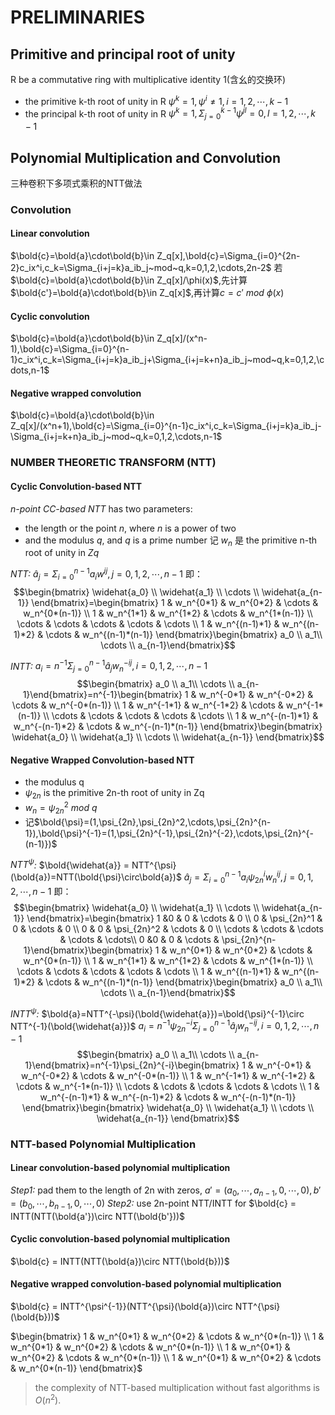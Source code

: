 # PRELIMINARIES
## Primitive and principal root of unity
R be a commutative ring with multiplicative identity 1(含幺的交换环)
- the primitive k-th root of unity in R
$\psi^k = 1,\psi^i\neq 1,i=1,2,\cdots,k-1$
- the principal k-th root of unity in R
$\psi^k = 1, \Sigma_{j=0}^{k-1}\psi^{jl} = 0,l=1,2,\cdots,k-1$
## Polynomial Multiplication and Convolution
三种卷积下多项式乘积的NTT做法
### Convolution
#### Linear convolution
$\bold{c}=\bold{a}\cdot\bold{b}\in Z_q[x],\bold{c}=\Sigma_{i=0}^{2n-2}c_ix^i,c_k=\Sigma_{i+j=k}a_ib_j~mod~q,k=0,1,2,\cdots,2n-2$
若$\bold{c}=\bold{a}\cdot\bold{b}\in Z_q[x]/\phi(x)$,先计算$\bold{c'}=\bold{a}\cdot\bold{b}\in Z_q[x]$,再计算$c = c'~mod~\phi(x)$
#### Cyclic convolution
$\bold{c}=\bold{a}\cdot\bold{b}\in Z_q[x]/(x^n-1),\bold{c}=\Sigma_{i=0}^{n-1}c_ix^i,c_k=\Sigma_{i+j=k}a_ib_j+\Sigma_{i+j=k+n}a_ib_j~mod~q,k=0,1,2,\cdots,n-1$
#### Negative wrapped convolution
$\bold{c}=\bold{a}\cdot\bold{b}\in Z_q[x]/(x^n+1),\bold{c}=\Sigma_{i=0}^{n-1}c_ix^i,c_k=\Sigma_{i+j=k}a_ib_j-\Sigma_{i+j=k+n}a_ib_j~mod~q,k=0,1,2,\cdots,n-1$

### NUMBER THEORETIC TRANSFORM (NTT)
#### Cyclic Convolution-based NTT
*n-point CC-based NTT* has two parameters:
- the  length or the point $n$, where $n$ is a power of two
- and the modulus $q$,  and $q$ is a prime number
记 $w_n$ 是 the primitive n-th root of unity in $Zq$

*NTT:*
$\widehat{a}_j=\Sigma_{i=0}^{n-1}a_iw^{ij},j=0,1,2,\cdots,n-1$
即：
$$\begin{bmatrix} \widehat{a_0} \\ \widehat{a_1} \\ \cdots \\ \widehat{a_{n-1}} \end{bmatrix}=\begin{bmatrix} 1 & w_n^{0*1} & w_n^{0*2} & \cdots & w_n^{0*(n-1)}  \\ 1 & w_n^{1*1} & w_n^{1*2} & \cdots & w_n^{1*(n-1)} \\ \cdots & \cdots & \cdots & \cdots & \cdots \\ 1 & w_n^{(n-1)*1} & w_n^{(n-1)*2} & \cdots & w_n^{(n-1)*(n-1)} \end{bmatrix}\begin{bmatrix} a_0 \\ a_1\\ \cdots \\ a_{n-1}\end{bmatrix}$$

*INTT:*
$a_i=n^{-1}\Sigma_{j=0}^{n-1}\widehat{a}_jw_n^{-ij},i=0,1,2,\cdots,n-1$
$$\begin{bmatrix} a_0 \\ a_1\\ \cdots \\ a_{n-1}\end{bmatrix}=n^{-1}\begin{bmatrix} 1 & w_n^{-0*1} & w_n^{-0*2} & \cdots & w_n^{-0*(n-1)}  \\ 1 & w_n^{-1*1} & w_n^{-1*2} & \cdots & w_n^{-1*(n-1)} \\ \cdots & \cdots & \cdots & \cdots & \cdots \\ 1 & w_n^{-(n-1)*1} & w_n^{-(n-1)*2} & \cdots & w_n^{-(n-1)*(n-1)} \end{bmatrix}\begin{bmatrix} \widehat{a_0} \\ \widehat{a_1} \\ \cdots \\ \widehat{a_{n-1}} \end{bmatrix}$$
#### Negative Wrapped Convolution-based NTT
- the modulus q 
- $\psi_{2n}$ is the primitive 2n-th root of unity in Zq
- $w_n = \psi_{2n}^2~mod~q$ 
- 记$\bold{\psi}=(1,\psi_{2n},\psi_{2n}^2,\cdots,\psi_{2n}^{n-1}),\bold{\psi}^{-1}=(1,\psi_{2n}^{-1},\psi_{2n}^{-2},\cdots,\psi_{2n}^{-(n-1)})$

*$NTT^{\psi}$:*
$\bold{\widehat{a}} = NTT^{\psi}(\bold{a})=NTT(\bold{\psi}\circ\bold{a})$
$\widehat{a}_j=\Sigma_{i=0}^{n-1}a_i\psi_{2n}^iw_n^{ij},j=0,1,2,\cdots,n-1$
即：
$$\begin{bmatrix} \widehat{a_0} \\ \widehat{a_1} \\ \cdots \\ \widehat{a_{n-1}} \end{bmatrix}=\begin{bmatrix} 1 &0 & 0 & \cdots & 0 \\ 0 & \psi_{2n}^1 & 0 & \cdots & 0 \\ 0 & 0 & \psi_{2n}^2 & \cdots & 0 \\ \cdots & \cdots & \cdots & \cdots & \cdots\\ 0 &0 & 0 & \cdots & \psi_{2n}^{n-1}\end{bmatrix}\begin{bmatrix} 1 & w_n^{0*1} & w_n^{0*2} & \cdots & w_n^{0*(n-1)}  \\ 1 & w_n^{1*1} & w_n^{1*2} & \cdots & w_n^{1*(n-1)} \\ \cdots & \cdots & \cdots & \cdots & \cdots \\ 1 & w_n^{(n-1)*1} & w_n^{(n-1)*2} & \cdots & w_n^{(n-1)*(n-1)} \end{bmatrix}\begin{bmatrix} a_0 \\ a_1\\ \cdots \\ a_{n-1}\end{bmatrix}$$

*$INTT^{\psi}$:*
$\bold{a}=NTT^{-\psi}(\bold{\widehat{a}})=\bold{\psi}^{-1}\circ NTT^{-1}(\bold{\widehat{a}})$
$a_i=n^{-1}\psi_{2n}^{-i}\Sigma_{j=0}^{n-1}\widehat{a}_jw_n^{-ij},i=0,1,2,\cdots,n-1$
$$\begin{bmatrix} a_0 \\ a_1\\ \cdots \\ a_{n-1}\end{bmatrix}=n^{-1}\psi_{2n}^{-i}\begin{bmatrix} 1 & w_n^{-0*1} & w_n^{-0*2} & \cdots & w_n^{-0*(n-1)}  \\ 1 & w_n^{-1*1} & w_n^{-1*2} & \cdots & w_n^{-1*(n-1)} \\ \cdots & \cdots & \cdots & \cdots & \cdots \\ 1 & w_n^{-(n-1)*1} & w_n^{-(n-1)*2} & \cdots & w_n^{-(n-1)*(n-1)} \end{bmatrix}\begin{bmatrix} \widehat{a_0} \\ \widehat{a_1} \\ \cdots \\ \widehat{a_{n-1}} \end{bmatrix}$$
### NTT-based Polynomial Multiplication
#### Linear convolution-based polynomial multiplication
*Step1:*
pad them to the length of 2n with zeros, $a' = (a_0,\cdots, a_{n−1}, 0,\cdots , 0), b' = (b_0,\cdots , b_{n−1}, 0,\cdots, 0)$
*Step2:*
use 2n-point NTT/INTT for $\bold{c} = INTT(NTT(\bold{a'})\circ NTT(\bold{b'}))$

#### Cyclic convolution-based polynomial multiplication
$\bold{c} = INTT(NTT(\bold{a})\circ NTT(\bold{b}))$
#### Negative wrapped convolution-based polynomial multiplication
$\bold{c} = INTT^{\psi^{-1}}(NTT^{\psi}(\bold{a})\circ NTT^{\psi}(\bold{b}))$

$\begin{bmatrix} 1 & w_n^{0*1} & w_n^{0*2} & \cdots & w_n^{0*(n-1)}  \\ 1 & w_n^{0*1} & w_n^{0*2} & \cdots & w_n^{0*(n-1)} \\ 1 & w_n^{0*1} & w_n^{0*2} & \cdots & w_n^{0*(n-1)} \\ 1 & w_n^{0*1} & w_n^{0*2} & \cdots & w_n^{0*(n-1)} \end{bmatrix}$

> the complexity of NTT-based multiplication without fast algorithms is $O(n^2)$.